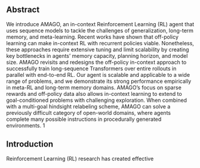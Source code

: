 ## Abstract

We introduce AMAGO, an in-context Reinforcement Learning (RL) agent that uses sequence models to tackle the challenges of generalization, long-term memory, and meta-learning. Recent works have shown that off-policy learning can make in-context RL with recurrent policies viable. Nonetheless, these approaches require extensive tuning and limit scalability by creating key bottlenecks in agents’ memory capacity, planning horizon, and model size. AMAGO revisits and redesigns the off-policy in-context approach to successfully train long-sequence Transformers over entire rollouts in parallel with end-to-end RL. Our agent is scalable and applicable to a wide range of problems, and we demonstrate its strong performance empirically in meta-RL and long-term memory domains. AMAGO’s focus on sparse rewards and off-policy data also allows in-context learning to extend to goal-conditioned problems with challenging exploration. When combined with a multi-goal hindsight relabeling scheme, AMAGO can solve a previously difficult category of open-world domains, where agents complete many possible instructions in procedurally generated environments. 1

## Introduction

Reinforcement Learning (RL) research has created effective
